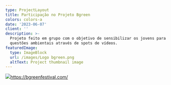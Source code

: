 ```yaml
---
type: ProjectLayout
title: Participação no Projeto Bgreen
colors: colors-a
date: '2023-06-07'
client: ''
description: >-
  Projeto feito em grupo com o objetivo de sensibilizar os jovens para as
  questões ambientais através de spots de vídeos.
featuredImage:
  type: ImageBlock
  url: /images/Logo bgreen.png
  altText: Project thumbnail image
---
```

![](/images/Logo%20bgreen.png)<https://bgreenfestival.com/>
